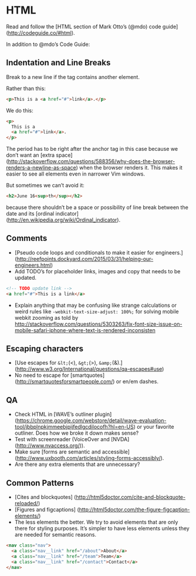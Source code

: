 # HTML

Read and follow the
[HTML section of Mark Otto’s (@mdo) code guide]
(http://codeguide.co/#html).

In addition to @mdo’s Code Guide:

## Indentation and Line Breaks

Break to a new line if the tag contains another element.

Rather than this:

```html
<p>This is a <a href="#">link</a>.</p>
```

We do this:

```html
<p>
  This is a
  <a href="#">link</a>.
</p>
```

The period has to be right after the anchor tag in this case because we don’t want an
[extra space]
(http://stackoverflow.com/questions/588356/why-does-the-browser-renders-a-newline-as-space)
when the browser renders it. This makes it easier to see all elements
even in narrower Vim windows.

But sometimes we can’t avoid it:

```html
<h2>June 16<sup>th</sup></h2>
```

because there shouldn’t be a space or possibility of line break
between the date and its
[ordinal indicator]
(http://en.wikipedia.org/wiki/Ordinal_indicator).

## Comments

* [Pseudo code loops and conditionals to make it easier for engineers.]
  (http://reefpoints.dockyard.com/2015/03/31/helping-our-engineers.html)
* Add TODO’s for placeholder links, images and copy that needs to be
  updated.
```html
<!-- TODO update link -->
<a href="#">This is a link</a>
```
* Explain anything that may be confusing like strange calculations or
  weird rules like `-webkit-text-size-adjust: 100%;` for solving mobile
  webkit zooming as told by
  http://stackoverflow.com/questions/5303263/fix-font-size-issue-on-mobile-safari-iphone-where-text-is-rendered-inconsisten

## Escaping characters

* [Use escapes for `&lt;`(<), `&gt;`(>), `&amp;`(&).]
  (http://www.w3.org/International/questions/qa-escapes#use)
* No need to escape for
  [smartquotes]
  (http://smartquotesforsmartpeople.com/) or en/em dashes.

## QA

* Check HTML in
  [WAVE’s outliner plugin]
  (https://chrome.google.com/webstore/detail/wave-evaluation-tool/jbbplnpkjmmeebjpijfedlgcdilocofh?hl=en-US)
  or your favorite outliner. Does how we broke it down makes sense?
* Test with screenreader (VoiceOver and
  [NVDA]
  (http://www.nvaccess.org/)).
* Make sure
  [forms are semantic and accessible]
  (http://www.uxbooth.com/articles/styling-forms-accessibly/).
* Are there any extra elements that are unnecessary?

## Common Patterns

* [Cites and blockquotes]
  (http://html5doctor.com/cite-and-blockquote-reloaded/)
* [Figures and figcaptions]
  (http://html5doctor.com/the-figure-figcaption-elements/)
* The less elements the better. We try to avoid elements that are only
  there for styling purposes. It’s simpler to have less elements unless
  they are needed for semantic reasons.
```html
<nav class="nav">
  <a class="nav__link" href="/about">About</a>
  <a class="nav__link" href="/team">Team</a>
  <a class="nav__link" href="/contact">Contact</a>
</nav>
```
